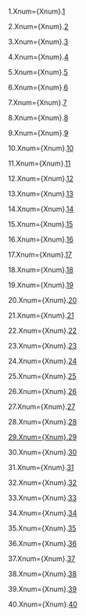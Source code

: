 1.Xnum={Xnum}.<a href="#9.1.Sec" class="xref">1</a>

2.Xnum={Xnum}.<a href="#9.2.Sec" class="xref">2</a>

3.Xnum={Xnum}.<a href="#9.3.Sec" class="xref">3</a>

4.Xnum={Xnum}.<a href="#9.4.Sec" class="xref">4</a>

5.Xnum={Xnum}.<a href="#9.5.Sec" class="xref">5</a>

6.Xnum={Xnum}.<a href="#9.6.Sec" class="xref">6</a>

7.Xnum={Xnum}.<a href="#9.7.Sec" class="xref">7</a>

8.Xnum={Xnum}.<a href="#9.8.Sec" class="xref">8</a>

9.Xnum={Xnum}.<a href="#9.9.Sec" class="xref">9</a>

10.Xnum={Xnum}.<a href="#9.10.Sec" class="xref">10</a>

11.Xnum={Xnum}.<a href="#9.11.Sec" class="xref">11</a>

12.Xnum={Xnum}.<a href="#9.12.Sec" class="xref">12</a>

13.Xnum={Xnum}.<a href="#9.13.Sec" class="xref">13</a>

14.Xnum={Xnum}.<a href="#9.14.Sec" class="xref">14</a>

15.Xnum={Xnum}.<a href="#9.15.Sec" class="xref">15</a>

16.Xnum={Xnum}.<a href="#9.16.Sec" class="xref">16</a>

17.Xnum={Xnum}.<a href="#9.17.Sec" class="xref">17</a>

18.Xnum={Xnum}.<a href="#9.18.Sec" class="xref">18</a>

19.Xnum={Xnum}.<a href="#9.19.Sec" class="xref">19</a>

20.Xnum={Xnum}.<a href="#9.20.Sec" class="xref">20</a>

21.Xnum={Xnum}.<a href="#9.21.Sec" class="xref">21</a>

22.Xnum={Xnum}.<a href="#9.22.Sec" class="xref">22</a>

23.Xnum={Xnum}.<a href="#9.23.Sec" class="xref">23</a>

24.Xnum={Xnum}.<a href="#9.24.Sec" class="xref">24</a>

25.Xnum={Xnum}.<a href="#9.25.Sec" class="xref">25</a>

26.Xnum={Xnum}.<a href="#9.26.Sec" class="xref">26</a>

27.Xnum={Xnum}.<a href="#9.27.Sec" class="xref">27</a>

28.Xnum={Xnum}.<a href="#9.28.Sec" class="xref">28
 
29.Xnum={Xnum}.<a href="#9.29.Sec" class="xref">29</a>

30.Xnum={Xnum}.<a href="#9.30.Sec" class="xref">30</a>

31.Xnum={Xnum}.<a href="#9.31.Sec" class="xref">31</a>

32.Xnum={Xnum}.<a href="#9.32.Sec" class="xref">32</a>

33.Xnum={Xnum}.<a href="#9.33.Sec" class="xref">33</a>

34.Xnum={Xnum}.<a href="#9.34.Sec" class="xref">34</a>

35.Xnum={Xnum}.<a href="#9.35.Sec" class="xref">35</a>

36.Xnum={Xnum}.<a href="#9.36.Sec" class="xref">36</a>

37.Xnum={Xnum}.<a href="#9.37.Sec" class="xref">37</a>

38.Xnum={Xnum}.<a href="#9.38.Sec" class="xref">38</a>

39.Xnum={Xnum}.<a href="#9.39.Sec" class="xref">39</a>

40.Xnum={Xnum}.<a href="#9.40.Sec" class="xref">40</a>
